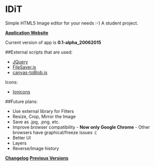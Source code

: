 # IDiT
Simple HTML5 Image editor for your needs :-)
A student project.

**[Application Website](http://idit.captainjkob.tk)**

Current version of app is **0.1-alpha_20062015**

##External scripts that are used:
* [JQuery](http://jquery.com/download/)
* [FileSaver.js](https://github.com/eligrey/FileSaver.js/)
* [canvas-toBlob.js](https://github.com/eligrey/canvas-toBlob.js)

Icons:
* [Ionicons](http://ionicons.com/) 

##Future plans:
* Use external library for Filters
* Resize, Crop, Mirror the Image
* Save as .jpg, .png, etc.
* Improve browser compatibility - **Now only Google Chrome** - Other browsers have graphical/freeze issues :(
* Better UI
* Layers
* Reverse/Image history

**[Changelog](https://github.com/CaptainJKoB/IDiT/blob/master/CHANGELOG.md)**
**[Previous Versions](https://github.com/CaptainJKoB/IDiT/tree/versions)**
